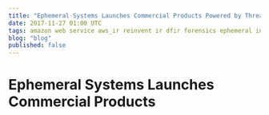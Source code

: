 ```yaml
---
title: "Ephemeral Systems Launches Commercial Products Powered by ThreatResponse"
date: 2017-11-27 01:00 UTC
tags: amazon web service aws_ir reinvent ir dfir forensics ephemeral incident-pony
blog: "blog"
published: false
---
```


# Ephemeral Systems Launches Commercial Products
